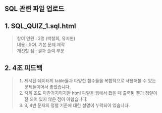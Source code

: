 ## SQL 관련 파일 업로드 

## 1. SQL_QUIZ_1.sql.html

 > 참여 인원 : 2명 (박철희, 유지현) <br>
 > 내용 : SQL 기본 문제 제작 <br>
 > 개선할 점 : 결과 출력 부분 
   
## 2. 4조 피드백

 > 1. 제시된 데이터의 table들과 다양한 함수들을 복합적으로 사용해볼 수 있는 문제들이어서 좋았습니다.
 > 2. 저희 조도 마찬가지이지만 html 파일을 웹에서 봤을 때 출력된 결과 정렬이 잘 되어 있지 않은 점이 아쉽습니다.
 > 3. 3, 4번 문제의 정렬 기준에 대한 설명이 누락되어 있습니다.

